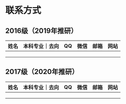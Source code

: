 # 联系方式


## 2016级（2019年推研）

| 姓名 | 本科专业｜去向 |  QQ  | 微信 | 邮箱 | 网站 |
| :--: | :------------: | :--: | :--: | :--: | :--: |
|      |                |      |      |      |      |
|      |                |      |      |      |      |
|      |                |      |      |      |      |

## 2017级（2020年推研）

| 姓名 | 本科专业｜去向 |  QQ  | 微信 | 邮箱 | 网站 |
| :--: | :------------: | :--: | :--: | :--: | :--: |
|      |                |      |      |      |      |
|      |                |      |      |      |      |
|      |                |      |      |      |      |

